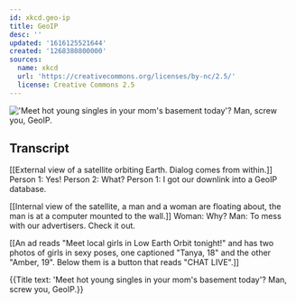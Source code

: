 ```yaml
---
id: xkcd.geo-ip
title: GeoIP
desc: ''
updated: '1616125521644'
created: '1268380800000'
sources:
  name: xkcd
  url: 'https://creativecommons.org/licenses/by-nc/2.5/'
  license: Creative Commons 2.5
---
```

!['Meet hot young singles in your mom's basement today'? Man, screw you, GeoIP.](https://imgs.xkcd.com/comics/geoip.png)

## Transcript
[[External view of a satellite orbiting Earth. Dialog comes from within.]]
Person 1: Yes!
Person 2: What?
Person 1: I got our downlink into a GeoIP database.

[[Internal view of the satellite, a man and a woman are floating about, the man is at a computer mounted to the wall.]]
Woman: Why?
Man: To mess with our advertisers. Check it out.

[[An ad reads "Meet local girls in Low Earth Orbit tonight!" and has two photos of girls in sexy poses, one captioned "Tanya, 18" and the other "Amber, 19". Below them is a button that reads "CHAT LIVE".]]

{{Title text: 'Meet hot young singles in your mom's basement today'? Man, screw you, GeoIP.}}
